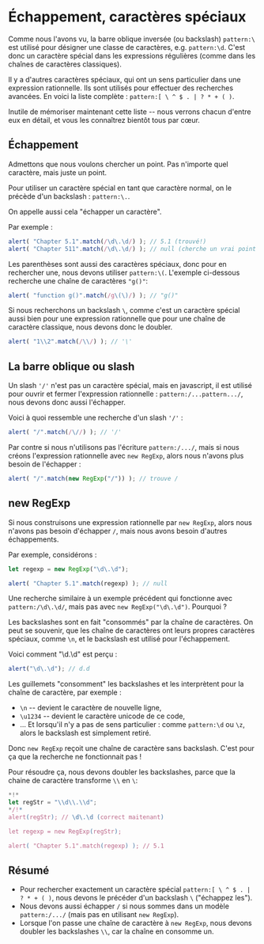 
# Échappement, caractères spéciaux

Comme nous l'avons vu, la barre oblique inversée (ou backslash) `pattern:\` est utilisé pour désigner une classe de caractères, e.g. `pattern:\d`. C'est donc un caractère spécial dans les expressions régulières (comme dans les chaînes de caractères classiques).

Il y a d'autres caractères spéciaux, qui ont un sens particulier dans une expression rationnelle. Ils sont utilisés pour effectuer des recherches avancées. En voici la liste complète : `pattern:[ \ ^ $ . | ? * + ( )`.

Inutile de mémoriser maintenant cette liste -- nous verrons chacun d'entre eux en détail, et vous les connaîtrez bientôt tous par cœur.

## Échappement

Admettons que nous voulons chercher un point. Pas n'importe quel caractère, mais juste un point.

Pour utiliser un caractère spécial en tant que caractère normal, on le précède d'un backslash : `pattern:\.`.

On appelle aussi cela "échapper un caractère".

Par exemple :
```js run
alert( "Chapter 5.1".match(/\d\.\d/) ); // 5.1 (trouvé!)
alert( "Chapter 511".match(/\d\.\d/) ); // null (cherche un vrai point \.)
```

Les parenthèses sont aussi des caractères spéciaux, donc pour en rechercher une, nous devons utiliser `pattern:\(`. L'exemple ci-dessous recherche une chaîne de caractères `"g()"`:

```js run
alert( "function g()".match(/g\(\)/) ); // "g()"
```

Si nous recherchons un backslash `\`, comme c'est un caractère spécial aussi bien pour une expression rationnelle que pour une chaîne de caractère classique, nous devons donc le doubler.

```js run
alert( "1\\2".match(/\\/) ); // '\'
```

## La barre oblique ou slash

Un slash `'/'` n'est pas un caractère spécial, mais en javascript, il est utilisé pour ouvrir et fermer l'expression rationnelle : `pattern:/...pattern.../`, nous devons donc aussi l'échapper.

Voici à quoi ressemble une recherche d'un slash `'/'` :

```js run
alert( "/".match(/\//) ); // '/'
```

Par contre si nous n'utilisons pas l'écriture `pattern:/.../`, mais si nous créons l'expression rationnelle avec `new RegExp`, alors nous n'avons plus besoin de l'échapper :

```js run
alert( "/".match(new RegExp("/")) ); // trouve /
```

## new RegExp

Si nous construisons une expression rationnelle par `new RegExp`, alors nous n'avons pas besoin d'échapper `/`, mais nous avons besoin d'autres échappements.

Par exemple, considérons :

```js run
let regexp = new RegExp("\d\.\d");

alert( "Chapter 5.1".match(regexp) ); // null
```

Une recherche similaire à un exemple précédent qui fonctionne avec `pattern:/\d\.\d/`, mais pas avec `new RegExp("\d\.\d")`. Pourquoi ?

Les backslashes sont en fait "consommés" par la chaîne de caractères. On peut se souvenir, que les chaîne de caractères ont leurs propres caractères spéciaux, comme `\n`, et le backslash est utilisé pour l'échappement.

Voici comment "\d\.\d" est perçu :

```js run
alert("\d\.\d"); // d.d
```

Les guillemets "consomment" les backslashes et les interprètent pour la chaîne de caractère, par exemple :

- `\n` -- devient le caractère de nouvelle ligne,
- `\u1234` -- devient le caractère unicode de ce code,
- ... Et lorsqu'il n'y a pas de sens particulier : comme `pattern:\d` ou `\z`, alors le backslash est simplement retiré.

Donc `new RegExp` reçoit une chaîne de caractère sans backslash. C'est pour ça que la recherche ne fonctionnait pas !

Pour résoudre ça, nous devons doubler les backslashes, parce que la chaine de caractère transforme `\\` en `\`:

```js run
*!*
let regStr = "\\d\\.\\d";
*/!*
alert(regStr); // \d\.\d (correct maitenant)

let regexp = new RegExp(regStr);

alert( "Chapter 5.1".match(regexp) ); // 5.1
```

## Résumé

- Pour rechercher exactement un caractère spécial `pattern:[ \ ^ $ . | ? * + ( )`, nous devons le précéder d'un backslash `\` ("échappez les").
- Nous devons aussi échapper `/` si nous sommes dans un modèle `pattern:/.../` (mais pas en utilisant `new RegExp`).
- Lorsque l'on passe une chaîne de caractère à `new RegExp`, nous devons doubler les backslashes `\\`, car la chaîne en consomme un.
